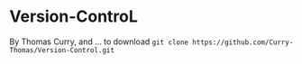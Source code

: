 # Version-ControL
By Thomas Curry, and ...
to download `git clone https://github.com/Curry-Thomas/Version-Control.git`
